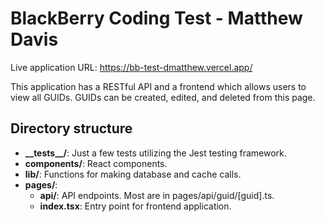 # BlackBerry Coding Test - Matthew Davis

Live application URL: https://bb-test-dmatthew.vercel.app/

This application has a RESTful API and a frontend which allows users to view all GUIDs. GUIDs can be created, edited, and deleted from this page.

## Directory structure

- **\_\_tests\_\_/**: Just a few tests utilizing the Jest testing framework.
- **components/**: React components.
- **lib/**: Functions for making database and cache calls.
- **pages/**:
  - **api/**: API endpoints. Most are in pages/api/guid/[guid].ts.
  - **index.tsx**: Entry point for frontend application.
